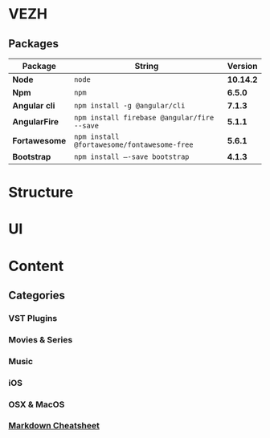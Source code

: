 
# VEZH


## Packages

Package | String | Version
--- | --- | ---
**Node**| `node` | **10.14.2**
**Npm** | `npm`| **6.5.0**
**Angular cli** | `npm install -g @angular/cli` | **7.1.3**
**AngularFire** | `npm install firebase @angular/fire --save ` | **5.1.1**
**Fortawesome** | `npm install @fortawesome/fontawesome-free` | **5.6.1**
**Bootstrap** | `npm install —-save bootstrap` | **4.1.3**


# Structure


# UI


# Content

## Categories


### VST Plugins

### Movies & Series

### Music

### iOS

### OSX & MacOS


### [Markdown Cheatsheet](https://github.com/adam-p/markdown-here/wiki/Markdown-Cheatsheet#wiki-pages-box)
